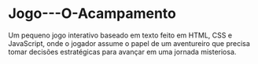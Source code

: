 # Jogo---O-Acampamento
Um pequeno jogo interativo baseado em texto feito em HTML, CSS e JavaScript, onde o jogador assume o papel de um aventureiro que precisa tomar decisões estratégicas para avançar em uma jornada misteriosa.
